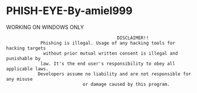 # PHISH-EYE-By-amiel999
WORKING ON WINDOWS ONLY









                                              DISCLAIMER!!
                 Phishing is illegal. Usage of any hacking tools for hacking targets
                  without prior mutual written consent is illegal and punishable by
                 law. It's the end user's responsibility to obey all applicable laws.
                Developers assume no liability and are not responsible for any misuse
                                 or damage caused by this program.
